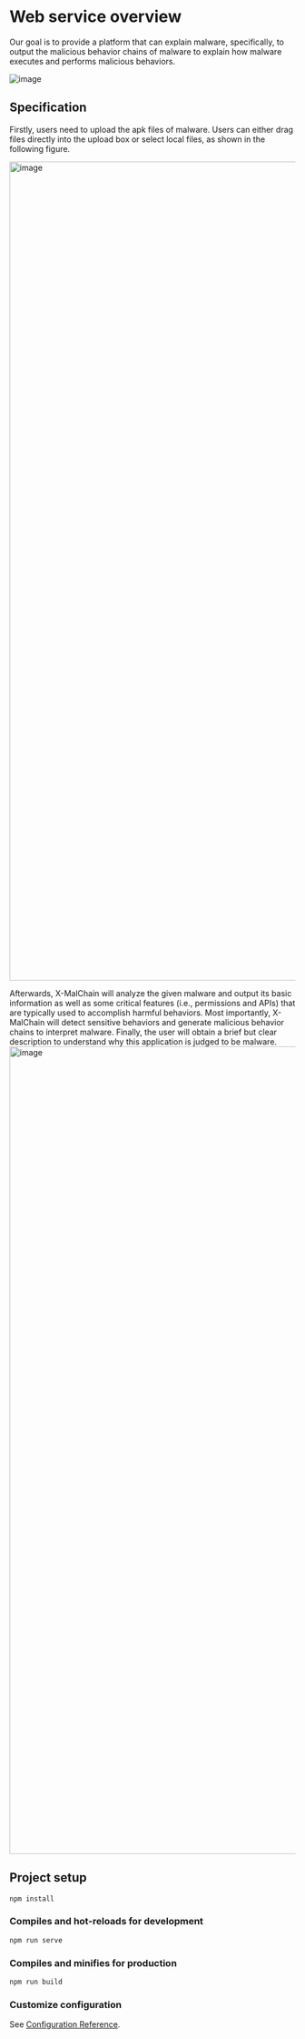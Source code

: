 # Web service overview
Our goal is to provide a platform that can explain malware, specifically, to output the malicious behavior chains of malware to explain how malware executes and performs malicious behaviors.

![image](https://github.com/X-MalChain/projects/assets/141179257/3526469e-1526-4702-8df1-aea4716c4620)

## Specification
Firstly, users need to upload the apk files of malware. Users can either drag files directly into the upload box or select local files, as shown in the following figure.

<img width="1440" alt="image" src="https://github.com/X-MalChain/projects/assets/141179257/c39c9295-e09b-44d5-b449-26fb8e21ace6">

Afterwards, X-MalChain will analyze the given malware and output its basic information as well as some critical features (i.e., permissions and APIs) that are typically used to accomplish harmful behaviors. Most importantly, X-MalChain will detect sensitive behaviors and generate malicious behavior chains to interpret malware. Finally, the user will obtain a brief but clear description to understand why this application is judged to be malware.
<img width="1420" alt="image" src="https://github.com/X-MalChain/projects/assets/141179257/1d489798-d311-4c3f-b267-c390e02a3266">


## Project setup
```
npm install
```

### Compiles and hot-reloads for development
```
npm run serve
```

### Compiles and minifies for production
```
npm run build
```

### Customize configuration
See [Configuration Reference](https://cli.vuejs.org/config/).
